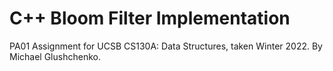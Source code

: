 # C++ Bloom Filter Implementation

PA01 Assignment for UCSB CS130A: Data Structures, taken Winter 2022.
By Michael Glushchenko.

